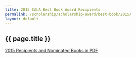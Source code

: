 ```yaml
---
title: 2015 CALA Best Book Award Recipients
permalink: /scholarship/scholarship-award/best-book/2015/
layout: default
---
```

## {{ page.title }}

[2015 Recipients and Nominated Books in PDF](https://drive.google.com/file/d/1BQwQ-vprqV18UXgOwShJqAvYGk-D6u4p/view?usp=sharing)